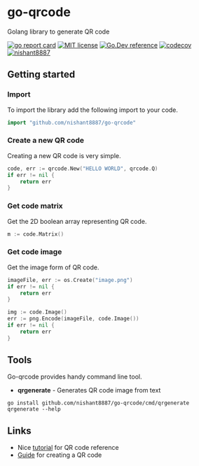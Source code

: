 # go-qrcode

Golang library to generate QR code

[![go report card](https://goreportcard.com/badge/github.com/nishant8887/go-qrcode "go report card")](https://goreportcard.com/report/github.com/nishant8887/go-qrcode)
[![MIT license](https://img.shields.io/badge/license-MIT-brightgreen.svg)](https://opensource.org/licenses/MIT)
[![Go.Dev reference](https://img.shields.io/badge/go.dev-reference-blue?logo=go&logoColor=white)](https://pkg.go.dev/github.com/nishant8887/go-qrcode)
[![codecov](https://codecov.io/gh/nishant8887/go-qrcode/branch/master/graph/badge.svg?token=4PFS255LMH)](https://codecov.io/gh/nishant8887/go-qrcode)
[![nishant8887](https://circleci.com/gh/nishant8887/go-qrcode.svg?style=svg)](https://circleci.com/gh/nishant8887/go-qrcode)

## Getting started
### Import
To import the library add the following import to your code.
```go
import "github.com/nishant8887/go-qrcode"
```
### Create a new QR code
Creating a new QR code is very simple.
```go
code, err := qrcode.New("HELLO WORLD", qrcode.Q)
if err != nil {
    return err
}
```
### Get code matrix
Get the 2D boolean array representing QR code.
```go
m := code.Matrix()
```

### Get code image
Get the image form of QR code.
```go
imageFile, err := os.Create("image.png")
if err != nil {
    return err
}

img := code.Image()
err := png.Encode(imageFile, code.Image())
if err != nil {
    return err
}
```

## Tools
Go-qrcode provides handy command line tool.
- **qrgenerate** - Generates QR code image from text
```
go install github.com/nishant8887/go-qrcode/cmd/qrgenerate
qrgenerate --help
```

## Links
- Nice [tutorial](https://www.thonky.com/qr-code-tutorial/) for QR code reference
- [Guide](https://www.nayuki.io/page/creating-a-qr-code-step-by-step) for creating a QR code
